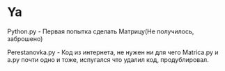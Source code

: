 # Ya
Python.py - Первая попытка сделать Матрицу(Не получилось, заброшено)

Perestanovka.py - Код из интернета, не нужен ни для чего
Matrica.py и a.py почти одно и тоже, испугался что удалил код, продублировал.
